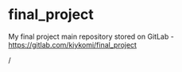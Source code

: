 # final_project

My final project main repository stored on GitLab - https://gitlab.com/kiykomi/final_project

/